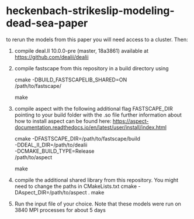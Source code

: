 # heckenbach-strikeslip-modeling-dead-sea-paper

to rerun the models from this paper you will need access to a cluster. Then:

1. compile deal.II 10.0.0-pre (master, 18a3861) available at https://github.com/dealii/dealii

2. compile fastscape from this repository in a build directory using

    cmake -DBUILD_FASTSCAPELIB_SHARED=ON \
    /path/to/fastscape/

    make

3. compile aspect with the following additional flag FASTSCAPE\_DIR pointing to your build folder with the .so file
   further information about how to install aspect can be found here: https://aspect-documentation.readthedocs.io/en/latest/user/install/index.html

    cmake -DFASTSCAPE_DIR=/path/to/fastscape/build \
    -DDEAL_II_DIR=/path/to/dealii \
    -DCMAKE_BUILD_TYPE=Release \
    /path/to/aspect

    make 

4. compile the additional shared library from this repository. You might need to change the paths in CMakeLists.txt
    cmake -DAspect_DIR=/path/to/aspect .
    make
   
5. Run the input file of your choice. Note that these models were run on 3840 MPI processes for about 5 days
